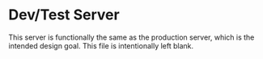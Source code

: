 # Dev/Test Server
This server is functionally the same as the production server, which is the intended design goal. This file is intentionally left blank.
